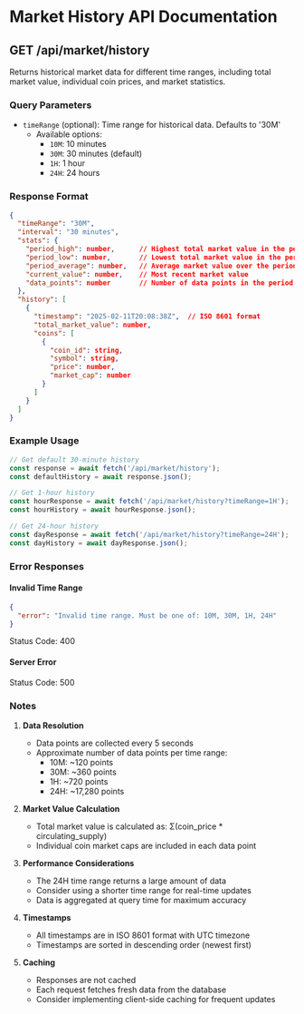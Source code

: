 # Market History API Documentation

## GET /api/market/history

Returns historical market data for different time ranges, including total market value, individual coin prices, and market statistics.

### Query Parameters

- `timeRange` (optional): Time range for historical data. Defaults to '30M'
  - Available options:
    - `10M`: 10 minutes
    - `30M`: 30 minutes (default)
    - `1H`: 1 hour
    - `24H`: 24 hours

### Response Format

```json
{
  "timeRange": "30M",
  "interval": "30 minutes",
  "stats": {
    "period_high": number,      // Highest total market value in the period
    "period_low": number,       // Lowest total market value in the period
    "period_average": number,   // Average market value over the period
    "current_value": number,    // Most recent market value
    "data_points": number       // Number of data points in the period
  },
  "history": [
    {
      "timestamp": "2025-02-11T20:08:38Z",  // ISO 8601 format
      "total_market_value": number,
      "coins": [
        {
          "coin_id": string,
          "symbol": string,
          "price": number,
          "market_cap": number
        }
      ]
    }
  ]
}
```

### Example Usage

```javascript
// Get default 30-minute history
const response = await fetch('/api/market/history');
const defaultHistory = await response.json();

// Get 1-hour history
const hourResponse = await fetch('/api/market/history?timeRange=1H');
const hourHistory = await hourResponse.json();

// Get 24-hour history
const dayResponse = await fetch('/api/market/history?timeRange=24H');
const dayHistory = await dayResponse.json();
```

### Error Responses

#### Invalid Time Range
```json
{
  "error": "Invalid time range. Must be one of: 10M, 30M, 1H, 24H"
}
```
Status Code: 400

#### Server Error
Status Code: 500

### Notes

1. **Data Resolution**
   - Data points are collected every 5 seconds
   - Approximate number of data points per time range:
     - 10M: ~120 points
     - 30M: ~360 points
     - 1H: ~720 points
     - 24H: ~17,280 points

2. **Market Value Calculation**
   - Total market value is calculated as: Σ(coin_price * circulating_supply)
   - Individual coin market caps are included in each data point

3. **Performance Considerations**
   - The 24H time range returns a large amount of data
   - Consider using a shorter time range for real-time updates
   - Data is aggregated at query time for maximum accuracy

4. **Timestamps**
   - All timestamps are in ISO 8601 format with UTC timezone
   - Timestamps are sorted in descending order (newest first)

5. **Caching**
   - Responses are not cached
   - Each request fetches fresh data from the database
   - Consider implementing client-side caching for frequent updates
